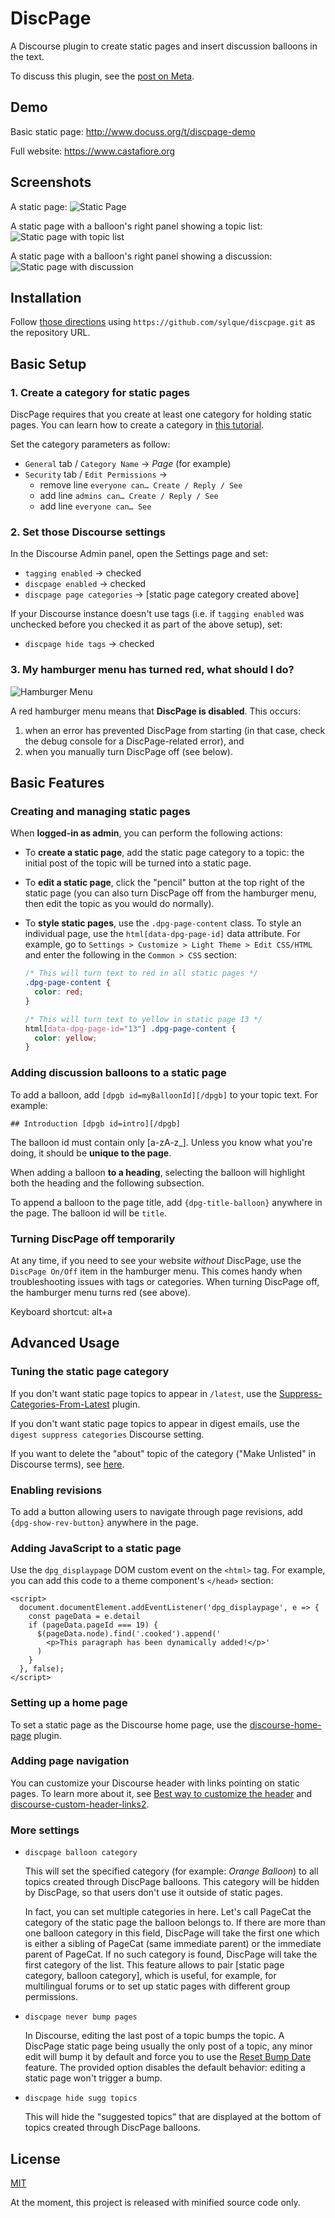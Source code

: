 # DiscPage

A Discourse plugin to create static pages and insert discussion balloons in the text.

To discuss this plugin, see the [post on Meta](https://meta.discourse.org/t/discpage-a-plugin-to-create-static-pages-and-insert-discussion-balloons-in-the-text/136841).

## Demo

Basic static page: http://www.docuss.org/t/discpage-demo

Full website: https://www.castafiore.org

## Screenshots

A static page:
![Static Page](screenshot1.png)

A static page with a balloon's right panel showing a topic list:
![Static page with topic list](screenshot2.png)

A static page with a balloon's right panel showing a discussion:
![Static page with discussion](screenshot3.png)

## Installation

Follow
[those directions](https://meta.discourse.org/t/install-plugins-in-discourse/19157)
using `https://github.com/sylque/discpage.git` as the repository URL.

## Basic Setup

### 1. Create a category for static pages

DiscPage requires that you create at least one category for holding static
pages. You can learn how to create a category in
[this tutorial](https://discourseengine.com/blog/create-new-category-discourse/).

Set the category parameters as follow:

- `General` tab / `Category Name` &rightarrow; _Page_ (for example)
- `Security` tab / `Edit Permissions` &rightarrow;
  - remove line `everyone can… Create / Reply / See`
  - add line `admins can… Create / Reply / See`
  - add line `everyone can… See`

### 2. Set those Discourse settings

In the Discourse Admin panel, open the Settings page and set:

- `tagging enabled` &rightarrow; checked
- `discpage enabled` &rightarrow; checked
- `discpage page categories` &rightarrow; [static page category created above]

If your Discourse instance doesn't use tags (i.e. if `tagging enabled` was
unchecked before you checked it as part of the above setup), set:

- `discpage hide tags` &rightarrow; checked

### 3. My hamburger menu has turned red, what should I do?

![Hamburger Menu](screenshot4.png)

A red hamburger menu means that **DiscPage is disabled**. This occurs:
1. when an error has prevented DiscPage from starting (in that case, check the
  debug console for a DiscPage-related error), and
2. when you manually turn DiscPage off (see below).

## Basic Features

### Creating and managing static pages

When **logged-in as admin**, you can perform the following actions:

- To **create a static page**, add the static page category to a topic: the
  initial post of the topic will be turned into a static page.

- To **edit a static page**, click the "pencil" button at the top right of the
  static page (you can also turn DiscPage off from the hamburger menu, then edit
  the topic as you would do normally).

- To **style static pages**, use the `.dpg-page-content` class. To style an
  individual page, use the `html[data-dpg-page-id]` data attribute. For example,
  go to `Settings > Customize > Light Theme > Edit CSS/HTML` and enter the 
  following in the `Common > CSS` section:
  ```css
  /* This will turn text to red in all static pages */
  .dpg-page-content {
    color: red;
  }

  /* This will turn text to yellow in static page 13 */
  html[data-dpg-page-id="13"] .dpg-page-content {
    color: yellow;
  }
  ```
  
### Adding discussion balloons to a static page

To add a balloon, add `[dpgb id=myBalloonId][/dpgb]` to your topic text. For
example:

```
## Introduction [dpgb id=intro][/dpgb]
```

The balloon id must contain only [a-zA-z_]. Unless you know what you're doing, 
it should be **unique to the page**.

When adding a balloon **to a heading**, selecting the balloon will highlight
both the heading and the following subsection.

To append a balloon to the page title, add `{dpg-title-balloon}`
anywhere in the page. The balloon id will be `title`.

### Turning DiscPage off temporarily

At any time, if you need to see your website _without_ DiscPage, use the
`DiscPage On/Off` item in the hamburger menu. This comes handy when 
troubleshooting issues with tags or categories. When turning DiscPage off, 
the hamburger menu turns red (see above).

Keyboard shortcut: alt+a

## Advanced Usage

### Tuning the static page category

If you don't want static page topics to appear in `/latest`, use the
[Suppress-Categories-From-Latest](https://github.com/discoursehosting/discourse-suppress-category-from-latest)
plugin.

If you don't want static page topics to appear in digest emails, use the 
`digest suppress categories` Discourse setting.

If you want to delete the "about" topic of the category ("Make Unlisted" in 
Discourse terms), see [here](https://meta.discourse.org/t/how-can-i-remove-about-pages-for-categories/45725).

### Enabling revisions

To add a button allowing users to navigate through page revisions, add
`{dpg-show-rev-button}` anywhere in the page.

### Adding JavaScript to a static page

Use the `dpg_displaypage` DOM custom event on the `<html>` tag. For example, 
you can add this code to a theme component's `</head>` section:

  ```
  <script>
    document.documentElement.addEventListener('dpg_displaypage', e => {
      const pageData = e.detail 
      if (pageData.pageId === 19) {
        $(pageData.node).find('.cooked').append('
          <p>This paragraph has been dynamically added!</p>'
        )
      }
    }, false);
  </script>  
  ```

### Setting up a home page

To set a static page as the Discourse home page, use the
[discourse-home-page](https://github.com/sylque/discourse-home-page) plugin.

### Adding page navigation

You can customize your Discourse header with links pointing on static pages. To learn more about it, see
[Best way to customize the header](https://meta.discourse.org/t/best-way-to-customize-the-header/13368) and
[discourse-custom-header-links2](https://github.com/sylque/discourse-custom-header-links2).

### More settings

- `discpage balloon category`

  This will set the specified category (for example: _Orange Balloon_) to all
  topics created through DiscPage balloons. This category will be hidden by 
  DiscPage, so that users don't use it outside of static pages.

  In fact, you can set multiple categories in here. Let's call PageCat the
  category of the static page the balloon belongs to. If  there are more than 
  one balloon category in this field, DiscPage will take the first one which is 
  either a sibling of PageCat (same immediate parent) or the immediate parent 
  of PageCat. If no such category is found, DiscPage will take the first 
  category of the list. This feature allows to pair [static page category, 
  balloon category], which is useful, for example, for multilingual forums or
  to set up static pages with different group permissions.

- `discpage never bump pages`

  In Discourse, editing the last post of a topic bumps the topic. A DiscPage 
  static page being usually the only post of a topic, any minor edit will bump 
  it by default and force you to use the 
  [Reset Bump Date](https://meta.discourse.org/t/t/94406) feature. The provided 
  option disables the default behavior: editing a static page won't trigger a 
  bump.

- `discpage hide sugg topics`

  This will hide the "suggested topics" that are displayed at the bottom of
  topics created through DiscPage balloons. 

## License

[MIT](LICENSE)

At the moment, this project is released with minified source code only.
